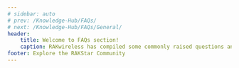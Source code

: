 ```yaml
---
# sidebar: auto
# prev: /Knowledge-Hub/FAQs/
# next: /Knowledge-Hub/FAQs/General/
header:
    title: Welcome to FAQs section!
    caption: RAKwireless has compiled some commonly raised questions and categorized them into three — General, Hardware, and Software. Browse through these sections to answer your inquiries and provide you more information about the products. If you have unanswered questions left, message us through the chat box or immerse in the RAKWireless Forum.
footer: Explore the RAKStar Community
---
```

<rk-redirect to="/Knowledge-Hub/FAQs/General/" />
